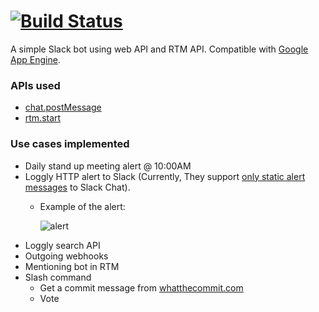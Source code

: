 [![Build Status](https://travis-ci.org/hsluo/slack-bot.svg?branch=master)](https://travis-ci.org/hsluo/slack-bot)
==

A simple Slack bot using web API and RTM API. Compatible with [Google App Engine](https://cloud.google.com/appengine/docs).

### APIs used
- [chat.postMessage](https://api.slack.com/methods/chat.postMessage)
- [rtm.start](https://api.slack.com/methods/rtm.start)

### Use cases implemented
- Daily stand up meeting alert @ 10:00AM
- Loggly HTTP alert to Slack (Currently, They support [only static alert messages](https://www.loggly.com/docs/slack-alerts/) to Slack Chat). 
  - Example of the alert:

    ![alert](http://i.imgur.com/G45W1M6.png)
- Loggly search API
- Outgoing webhooks
- Mentioning bot in RTM
- Slash command
  - Get a commit message from [whatthecommit.com](http://whatthecommit.com/)
  - Vote
